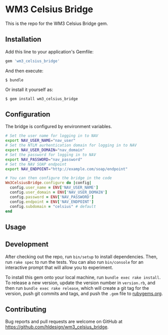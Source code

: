 # WM3 Celsius Bridge

This is the repo for the WM3 Celsius Bridge gem.

## Installation

Add this line to your application's Gemfile:

```ruby
gem 'wm3_celsius_bridge'
```

And then execute:

    $ bundle

Or install it yourself as:

    $ gem install wm3_celsius_bridge

## Configuration

The bridge is configured by environment variables.

```bash
# Set the user name for logging in to NAV
export NAV_USER_NAME="nav_user"
# Set the NTLM aurhentication domain for logging in to NAV
export NAV_USER_DOMAIN="nav_domain"
# Set the password for logging in to NAV
export NAV_PASSWORD="nav_password"
# Set the NAV SOAP endpoint
export NAV_ENDPOINT="http://example.com/soap/endpoint"
```
```ruby
# You can then configure the bridge in the code
Wm3CelsiusBridge.configure do |config|
  config.user_name = ENV['NAV_USER_NAME']
  config.user_domain = ENV['NAV_USER_DOMAIN']
  config.password = ENV['NAV_PASSWORD']
  config.endpoint = ENV['NAV_ENDPOINT']
  config.subdomain = "celsius" # default
end
```

## Usage

## Development

After checking out the repo, run `bin/setup` to install dependencies. Then, run `rake spec` to run the tests. You can also run `bin/console` for an interactive prompt that will allow you to experiment.

To install this gem onto your local machine, run `bundle exec rake install`. To release a new version, update the version number in `version.rb`, and then run `bundle exec rake release`, which will create a git tag for the version, push git commits and tags, and push the `.gem` file to [rubygems.org](https://rubygems.org).

## Contributing

Bug reports and pull requests are welcome on GitHub at https://github.com/hldesign/wm3_celsius_bridge.
